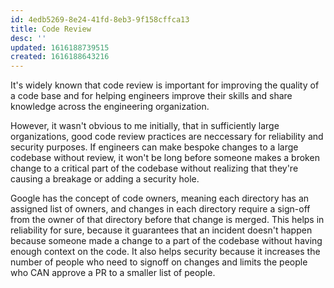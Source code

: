 ```yaml
---
id: 4edb5269-8e24-41fd-8eb3-9f158cffca13
title: Code Review
desc: ''
updated: 1616188739515
created: 1616188643216
---
```


It's widely known that code review is important for improving the quality of a code base and for
helping engineers improve their skills and share knowledge across the engineering organization.

However, it wasn't obvious to me initially, that in sufficiently large organizations, good code
review practices are neccessary for reliability and security purposes. If engineers can
make bespoke changes to a large codebase without review, it won't be long before someone makes
a broken change to a critical part of the codebase without realizing that they're causing a
breakage or adding a security hole.

Google has the concept of code owners, meaning each directory has an assigned list of owners, and
changes in each directory require a sign-off from the owner of that directory before that change
is merged. This helps in reliability for sure, because it guarantees that an incident doesn't
happen because someone made a change to a part of the codebase without having enough context on the
code. It also helps security because it increases the number of people who need to signoff on
changes and limits the people who CAN approve a PR to a smaller list of people.
